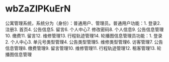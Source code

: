 # wbZaZIPKuErN
公寓管理系统，系统分为（身份）：普通用户、管理员。普通用户功能：1. 登录2. 注册3. 首页4. 公告信息5. 留言6. 个人中心7. 修改密码8. 个人信息9. 公告信息管理10. 缴费11. 留言12. 维修管理13. 行程轨迹管理14. 轮播图信息管理员功能：1. 登录2. 个人中心3. 单元号类型管理4. 公告类型管理5. 维修类型管理6. 访客管理7. 公告信息管理8. 缴费管理9. 留言管理10. 维修管理11. 行程轨迹管理12. 租客管理13. 轮播图信息管理 

